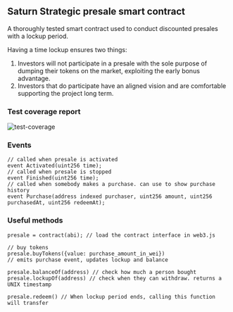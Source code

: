 ## Saturn Strategic presale smart contract

A thoroughly tested smart contract used to conduct discounted presales with a lockup period.

Having a time lockup ensures two things:

1. Investors will not participate in a presale with the sole purpose of dumping their tokens on the market, exploiting the early bonus advantage.
2. Investors that do participate have an aligned vision and are comfortable supporting the project long term.

### Test coverage report

![test-coverage](https://forum.rados.io/uploads/default/original/1X/a1d8c4f7728c0f15c07812bdce5296ef6df1fded.png)

### Events
```
// called when presale is activated
event Activated(uint256 time);
// called when presale is stopped
event Finished(uint256 time);
// called when somebody makes a purchase. can use to show purchase history
event Purchase(address indexed purchaser, uint256 amount, uint256 purchasedAt, uint256 redeemAt);
```

### Useful methods

```
presale = contract(abi); // load the contract interface in web3.js

// buy tokens
presale.buyTokens({value: purchase_amount_in_wei})
// emits purchase event, updates lockup and balance

presale.balanceOf(address) // check how much a person bought
presale.lockupOf(address) // check when they can withdraw. returns a UNIX timestamp

presale.redeem() // When lockup period ends, calling this function will transfer
```
